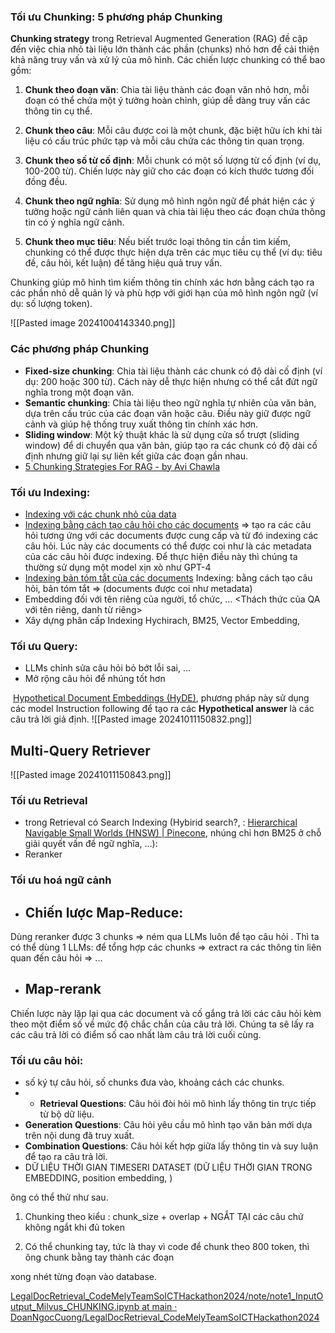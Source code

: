 ### Tối ưu Chunking: 5 phương pháp Chunking 
**Chunking strategy** trong Retrieval Augmented Generation (RAG) đề cập đến việc chia nhỏ tài liệu lớn thành các phần (chunks) nhỏ hơn để cải thiện khả năng truy vấn và xử lý của mô hình. Các chiến lược chunking có thể bao gồm:

1. **Chunk theo đoạn văn**: Chia tài liệu thành các đoạn văn nhỏ hơn, mỗi đoạn có thể chứa một ý tưởng hoàn chỉnh, giúp dễ dàng truy vấn các thông tin cụ thể.
   
2. **Chunk theo câu**: Mỗi câu được coi là một chunk, đặc biệt hữu ích khi tài liệu có cấu trúc phức tạp và mỗi câu chứa các thông tin quan trọng.

3. **Chunk theo số từ cố định**: Mỗi chunk có một số lượng từ cố định (ví dụ, 100-200 từ). Chiến lược này giữ cho các đoạn có kích thước tương đối đồng đều.

4. **Chunk theo ngữ nghĩa**: Sử dụng mô hình ngôn ngữ để phát hiện các ý tưởng hoặc ngữ cảnh liên quan và chia tài liệu theo các đoạn chứa thông tin có ý nghĩa ngữ cảnh.

5. **Chunk theo mục tiêu**: Nếu biết trước loại thông tin cần tìm kiếm, chunking có thể được thực hiện dựa trên các mục tiêu cụ thể (ví dụ: tiêu đề, câu hỏi, kết luận) để tăng hiệu quả truy vấn.

Chunking giúp mô hình tìm kiếm thông tin chính xác hơn bằng cách tạo ra các phần nhỏ dễ quản lý và phù hợp với giới hạn của mô hình ngôn ngữ (ví dụ: số lượng token).

![[Pasted image 20241004143340.png]]
### **Các phương pháp Chunking**

- **Fixed-size chunking**: Chia tài liệu thành các chunk có độ dài cố định (ví dụ: 200 hoặc 300 từ). Cách này dễ thực hiện nhưng có thể cắt đứt ngữ nghĩa trong một đoạn văn.
- **Semantic chunking**: Chia tài liệu theo ngữ nghĩa tự nhiên của văn bản, dựa trên cấu trúc của các đoạn văn hoặc câu. Điều này giữ được ngữ cảnh và giúp hệ thống truy xuất thông tin chính xác hơn.
- **Sliding window**: Một kỹ thuật khác là sử dụng cửa sổ trượt (sliding window) để di chuyển qua văn bản, giúp tạo ra các chunk có độ dài cố định nhưng giữ lại sự liên kết giữa các đoạn gần nhau.
- [5 Chunking Strategies For RAG - by Avi Chawla](https://blog.dailydoseofds.com/p/5-chunking-strategies-for-rag?ref=dailydev)
### Tối ưu Indexing: 
- [Indexing với các chunk nhỏ của data](https://viblo.asia/p/bi-kip-vo-cong-thuong-thua-giup-cai-tien-ung-dung-retrieval-augmented-generation-rag-AZoJjra2JY7#_indexing-voi-cac-chunk-nho-cua-data-5)
- [Indexing bằng cách tạo câu hỏi cho các documents](https://viblo.asia/p/bi-kip-vo-cong-thuong-thua-giup-cai-tien-ung-dung-retrieval-augmented-generation-rag-AZoJjra2JY7#_indexing-bang-cach-tao-cau-hoi-cho-cac-documents-6) => tạo ra các câu hỏi tương ứng với các documents được cung cấp và từ đó indexing các câu hỏi. Lúc này các documents có thể được coi như là các metadata của các câu hỏi được indexing. Để thực hiện điều này thì chúng ta thường sử dụng một model xịn xò như GPT-4
- [Indexing bản tóm tắt của các documents](https://viblo.asia/p/bi-kip-vo-cong-thuong-thua-giup-cai-tien-ung-dung-retrieval-augmented-generation-rag-AZoJjra2JY7#_indexing-ban-tom-tat-cua-cac-documents-7) 
Indexing: bằng cách tạo câu hỏi, bản tóm tắt => (documents được coi như metadata)
- Embedding đối với tên riêng của người, tổ chức, ...
<Thách thức của QA với tên riêng, danh từ riêng>
- Xây dựng phân cấp Indexing Hychirach, BM25, Vector Embedding, 
### Tối ưu Query: 
- LLMs chỉnh sửa câu hỏi bỏ bớt lỗi sai, ...
- Mở rộng câu hỏi để nhúng tốt hơn

 [Hypothetical Document Embeddings (HyDE)](https://arxiv.org/pdf/2212.10496), phương pháp này sử dụng các model Instruction following để tạo ra các **Hypothetical answer** là các câu trả lời giả định.
![[Pasted image 20241011150832.png]]



## Multi-Query Retriever
![[Pasted image 20241011150843.png]]
### Tối ưu Retrieval 
- trong Retrieval có Search Indexing (Hybirid search?, : [Hierarchical Navigable Small Worlds (HNSW) | Pinecone](https://www.pinecone.io/learn/series/faiss/hnsw/), nhúng chỉ hơn BM25 ở chỗ giải quyết vấn đề ngữ nghĩa, ...): 
- Reranker


### Tối ưu hoá ngữ cảnh
- ## Chiến lược Map-Reduce: 
Dùng reranker được 3 chunks => ném qua LLMs luôn để tạo câu hỏi . 
Thì ta có thể dùng 1 LLMs: để tổng hợp các chunks => extract ra các thông tin liên quan đến câu hỏi => ...
- ## Map-rerank

Chiến lược này lặp lại qua các document và cố gắng trả lời các câu hỏi kèm theo một điểm số về mức độ chắc chắn của câu trả lời. Chúng ta sẽ lấy ra các câu trả lời có điểm số cao nhất làm câu trả lời cuối cùng.


### Tối ưu câu hỏi: 
- số ký tự câu hỏi, số chunks đưa vào, khoảng cách các chunks. 
- - **Retrieval Questions**: Câu hỏi đòi hỏi mô hình lấy thông tin trực tiếp từ bộ dữ liệu.
- **Generation Questions**: Câu hỏi yêu cầu mô hình tạo văn bản mới dựa trên nội dung đã truy xuất.
- **Combination Questions**: Câu hỏi kết hợp giữa lấy thông tin và suy luận để tạo ra câu trả lời.
- DỮ LIỆU THỜI GIAN TIMESERI DATASET (DỮ LIỆU THỜI GIAN TRONG EMBEDDING, position embedding, )



ông có thể thử như sau.  
  
1. Chunking theo kiểu : chunk_size + overlap + NGẮT TẠI các câu chứ không ngắt khi đủ token  
  
2. Có thể chunking tay, tức là thay vì code để chunk theo 800 token, thì ông chunk bằng tay thành các đoạn  
  
xong nhét từng đoạn vào database.



[LegalDocRetrieval_CodeMelyTeamSoICTHackathon2024/note/note1_InputOutput_Milvus_CHUNKING.ipynb at main · DoanNgocCuong/LegalDocRetrieval_CodeMelyTeamSoICTHackathon2024](https://github.com/DoanNgocCuong/LegalDocRetrieval_CodeMelyTeamSoICTHackathon2024/blob/main/note/note1_InputOutput_Milvus_CHUNKING.ipynb)